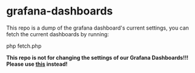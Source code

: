 # grafana-dashboards
This repo is a dump of the grafana dashboard's current settings, you can fetch the current dashboards by running:

  php fetch.php

**__This repo is not for changing the settings of our Grafana Dashboards!!! Please use [this](https://grafana-admin.wikimedia.org/) instead!__**
